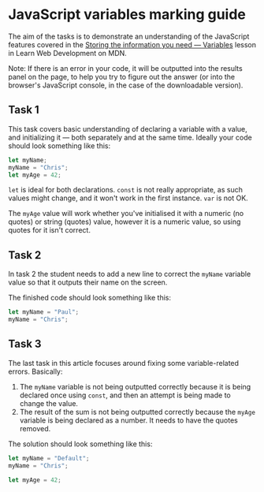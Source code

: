 # JavaScript variables marking guide

The aim of the tasks is to demonstrate an understanding of the JavaScript features covered in the [Storing the information you need — Variables](https://developer.mozilla.org/en-US/docs/Learn/JavaScript/First_steps/Variables) lesson in Learn Web Development on MDN.

Note: If there is an error in your code, it will be outputted into the results panel on the page, to help you try to figure out the answer (or into the browser's JavaScript console, in the case of the downloadable version).

## Task 1

This task covers basic understanding of declaring a variable with a value, and initializing it — both separately and at the same time. Ideally your code should look something like this:

```js
let myName;
myName = "Chris";
let myAge = 42;
```

`let` is ideal for both declarations. `const` is not really appropriate, as such values might change, and it won't work in the first instance. `var` is not OK.

The `myAge` value will work whether you've initialised it with a numeric (no quotes) or string (quotes) value, however it is a numeric value, so using quotes for it isn't correct.

## Task 2

In task 2 the student needs to add a new line to correct the `myName` variable value so that it outputs their name on the screen.

The finished code should look something like this:

```js
let myName = "Paul";
myName = "Chris";
```

## Task 3

The last task in this article focuses around fixing some variable-related errors. Basically:

1. The `myName` variable is not being outputted correctly because it is being declared once using `const`, and then an attempt is being made to change the value.
2. The result of the sum is not being outputted correctly because the `myAge` variable is being declared as a number. It needs to have the quotes removed.

The solution should look something like this:

```js
let myName = "Default";
myName = "Chris";

let myAge = 42;
```
